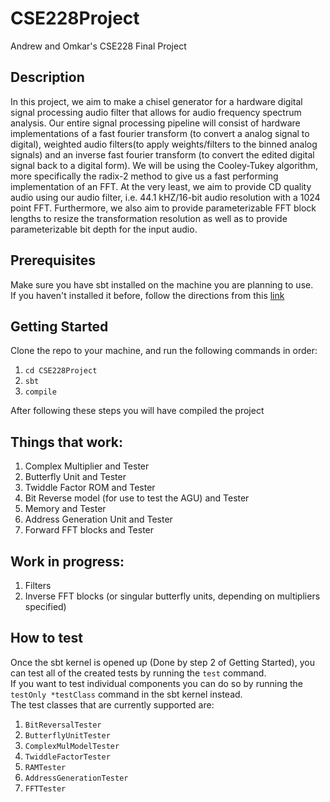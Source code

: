 # CSE228Project
Andrew and Omkar's CSE228 Final Project
## Description
In this project, we aim to make a chisel generator for a hardware digital signal processing audio filter that allows for audio frequency spectrum analysis. Our entire signal processing pipeline will consist of hardware implementations of a fast fourier transform (to convert a analog signal to digital), weighted audio filters(to apply weights/filters to the binned analog signals) and an inverse fast fourier transform (to convert the edited digital signal back to a digital form). We will be using the Cooley-Tukey algorithm, more specifically the radix-2 method to give us a fast performing implementation of an FFT. At the very least, we aim to provide CD quality audio using our audio filter, i.e. 44.1 kHZ/16-bit audio resolution with a 1024 point FFT. Furthermore, we also aim to provide parameterizable FFT block lengths to resize the transformation resolution as well as to provide parameterizable bit depth for the input audio.
## Prerequisites
Make sure you have sbt installed on the machine you are planning to use.\
If you haven't installed it before, follow the directions from this [link](https://www.scala-sbt.org/1.x/docs/Setup.html)
## Getting Started
Clone the repo to your machine, and run the following commands in order:
1. `cd CSE228Project`
2. `sbt`
3. `compile`

After following these steps you will have compiled the project

## Things that work:
1. Complex Multiplier and Tester
2. Butterfly Unit and Tester
3. Twiddle Factor ROM and Tester
4. Bit Reverse model (for use to test the AGU) and Tester
5. Memory and Tester
6. Address Generation Unit and Tester
7. Forward FFT blocks and Tester

## Work in progress:
1. Filters
2. Inverse FFT blocks (or singular butterfly units, depending on multipliers specified)

## How to test
Once the sbt kernel is opened up (Done by step 2 of Getting Started), you can test all of the created tests by running the `test` command.\
If you want to test individual components you can do so by running the `testOnly *testClass` command in the sbt kernel instead.\
The test classes that are currently supported are:
1. `BitReversalTester`
2. `ButterflyUnitTester`
3. `ComplexMulModelTester`
4. `TwiddleFactorTester`
5. `RAMTester`
6. `AddressGenerationTester`
7. `FFTTester`
